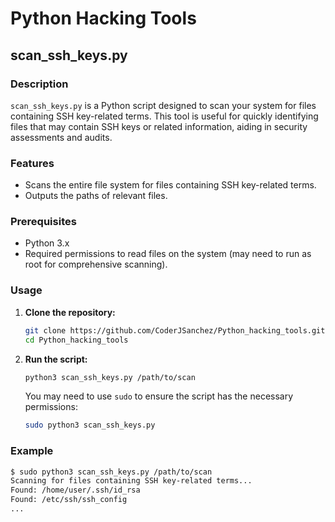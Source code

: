 # Python Hacking Tools

## scan_ssh_keys.py

### Description

`scan_ssh_keys.py` is a Python script designed to scan your system for files containing SSH key-related terms. This tool is useful for quickly identifying files that may contain SSH keys or related information, aiding in security assessments and audits.

### Features

- Scans the entire file system for files containing SSH key-related terms.
- Outputs the paths of relevant files.

### Prerequisites

- Python 3.x
- Required permissions to read files on the system (may need to run as root for comprehensive scanning).

### Usage

1. **Clone the repository:**

    ```bash
    git clone https://github.com/CoderJSanchez/Python_hacking_tools.git
    cd Python_hacking_tools
    ```

2. **Run the script:**

    ```bash
    python3 scan_ssh_keys.py /path/to/scan
    ```

    You may need to use `sudo` to ensure the script has the necessary permissions:

    ```bash
    sudo python3 scan_ssh_keys.py
    ```

### Example

```bash
$ sudo python3 scan_ssh_keys.py /path/to/scan
Scanning for files containing SSH key-related terms...
Found: /home/user/.ssh/id_rsa
Found: /etc/ssh/ssh_config
...
